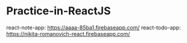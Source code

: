 # Practice-in-ReactJS
react-note-app: https://aaaa-85ba1.firebaseapp.com/
react-todo-app: https://nikita-romanovich-react.firebaseapp.com/
